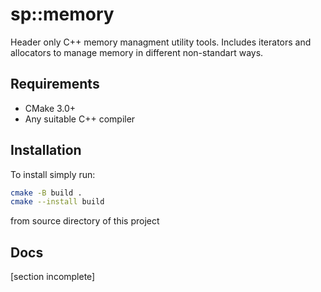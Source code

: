 # sp::memory

Header only C++ memory managment utility tools. Includes iterators and allocators to manage
memory in different non-standart ways.

## Requirements

- CMake 3.0+
- Any suitable C++ compiler

## Installation

To install simply run:

```bash
cmake -B build .
cmake --install build
```

from source directory of this project

## Docs

[section incomplete]
